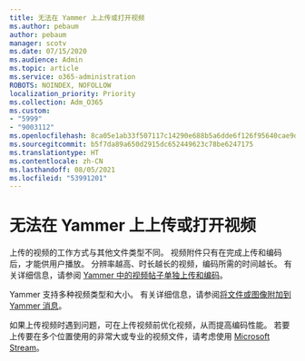 ```yaml
---
title: 无法在 Yammer 上上传或打开视频
ms.author: pebaum
author: pebaum
manager: scotv
ms.date: 07/15/2020
ms.audience: Admin
ms.topic: article
ms.service: o365-administration
ROBOTS: NOINDEX, NOFOLLOW
localization_priority: Priority
ms.collection: Adm_O365
ms.custom:
- "5999"
- "9003112"
ms.openlocfilehash: 8ca05e1ab33f507117c14290e688b5a6dde6f126f95640cae9df2f27cf5e768c
ms.sourcegitcommit: b5f7da89a650d2915dc652449623c78be6247175
ms.translationtype: HT
ms.contentlocale: zh-CN
ms.lasthandoff: 08/05/2021
ms.locfileid: "53991201"
---
```

# <a name="unable-to-upload-or-open-video-on-yammer"></a>无法在 Yammer 上上传或打开视频

上传的视频的工作方式与其他文件类型不同。 视频附件只有在完成上传和编码后，才能供用户播放。 分辨率越高、时长越长的视频，编码所需的时间越长。 有关详细信息，请参阅 [Yammer 中的视频帖子单独上传和编码](https://support.microsoft.com/office/video-posts-in-yammer-upload-and-encode-separately-5b3a348e-3a0a-4c4b-95b1-eabdf245ba25)。   

Yammer 支持多种视频类型和大小。 有关详细信息，请参阅[将文件或图像附加到 Yammer 消息](https://support.microsoft.com/office/attach-a-file-or-image-to-a-yammer-message-f576d4d1-ad66-4ce4-9c43-46cf75978dbf)。   

如果上传视频时遇到问题，可在上传视频前优化视频，从而提高编码性能。 若要上传要在多个位置使用的非常大或专业的视频文件，请考虑使用 [Microsoft Stream](https://docs.microsoft.com/stream/overview)。